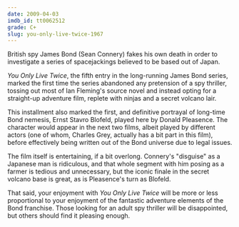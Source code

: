 ```yaml
---
date: 2009-04-03
imdb_id: tt0062512
grade: C+
slug: you-only-live-twice-1967
---
```


British spy James Bond (Sean Connery) fakes his own death in order to investigate a series of spacejackings believed to be based out of Japan.

_You Only Live Twice_, the fifth entry in the long-running James Bond series, marked the first time the series abandoned any pretension of a spy thriller, tossing out most of Ian Fleming's source novel and instead opting for a straight-up adventure film, replete with ninjas and a secret volcano lair.

This installment also marked the first, and definitive portrayal of long-time Bond nemesis, Ernst Stavro Blofeld, played here by Donald Pleasence. The character would appear in the next two films, albeit played by different actors (one of whom, Charles Grey, actually has a bit part in this film), before effectively being written out of the Bond universe due to legal issues.

The film itself is entertaining, if a bit overlong. Connery's "disguise" as a Japanese man is ridiculous, and that whole segment with him posing as a farmer is tedious and unnecessary, but the iconic finale in the secret volcano base is great, as is Pleasence's turn as Blofeld.

That said, your enjoyment with _You Only Live Twice_ will be more or less proportional to your enjoyment of the fantastic adventure elements of the Bond franchise. Those looking for an adult spy thriller will be disappointed, but others should find it pleasing enough.
